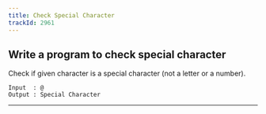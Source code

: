 ```yaml
---
title: Check Special Character
trackId: 2961
---
```


## Write a program to check special character

Check if given character is a special character (not a letter or a number).

```
Input  : @
Output : Special Character
```

---
